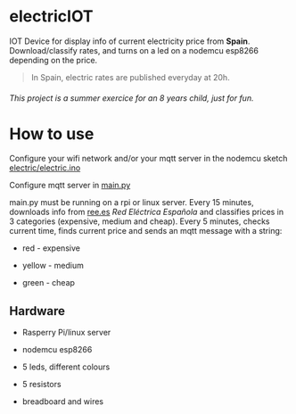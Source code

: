 # electricIOT
IOT Device for display info of current electricity price from **Spain**.
Download/classify rates, and turns on a led on a nodemcu esp8266 depending on the price.

> In Spain, electric rates are published everyday at 20h.

###### This project is a summer exercice for an 8 years child, just for fun.


# How to use

Configure your wifi network and/or your mqtt server in the nodemcu sketch [electric/electric.ino](https://github.com/lenadrolopez/electricIOT/blob/master/electric/electric.ino)

Configure mqtt server in [main.py](https://github.com/lenadrolopez/electricIOT/blob/master/main.py)

main.py must be running on a rpi or linux server.
Every 15 minutes, downloads info from [ree.es](http://www.ree.es/es/) _Red Eléctrica Española_ and classifies prices in 3 categories (expensive, medium and cheap).
Every 5 minutes, checks current time, finds current price and sends an mqtt message with a string:

* red - expensive

* yellow - medium

* green - cheap

## Hardware

* Rasperry Pi/linux server

* nodemcu esp8266

* 5 leds, different colours

* 5 resistors

* breadboard and wires
